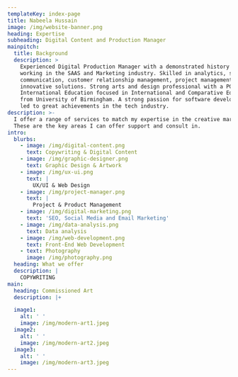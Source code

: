 ```yaml
---
templateKey: index-page
title: Nabeela Hussain
image: /img/website-banner.png
heading: Expertise
subheading: Digital Content and Production Manager
mainpitch:
  title: Background
  description: >
    Experienced Digital Production Manager with a demonstrated history of
    working in the SAAS and Marketing industry. Skilled in analytics, sales,
    communication, customer relationship management, project management and
    innovative solutions. Strong arts and design professional with a PGCert
    International Education focused in International and Comparative Education
    from University of Birmingham. A strong passion for software development has
    led to great achievements in the tech industry.
description: >-
  I offer a range of services to match my expertise in the creative markets.
  These are the key areas I can offer support and consult in.
intro:
  blurbs:
    - image: /img/digital-content.png
      text: Copywriting & Digital Content
    - image: /img/graphic-designer.png
      text: Graphic Design & Artwork
    - image: /img/ux-ui.png
      text: |
        UX/UI & Web Design
    - image: /img/project-manager.png
      text: |
        Project & Product Management
    - image: /img/digital-marketing.png
      text: 'SEO, Social Media and Email Marketing'
    - image: /img/data-analysis.png
      text: Data analysis
    - image: /img/web-development.png
      text: Front-End Web Development
    - text: Photography
      image: /img/photography.png
  heading: What we offer
  description: |
    COPYWRITING
main:
  heading: Commissioned Art
  description: |+

  image1:
    alt: ' '
    image: /img/modern-art1.jpeg
  image2:
    alt: ' '
    image: /img/modern-art2.jpeg
  image3:
    alt: ' '
    image: /img/modern-art3.jpeg
---
```

